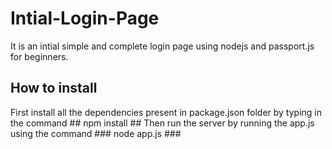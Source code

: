 # Intial-Login-Page
It is an intial simple  and complete login page using nodejs and passport.js for beginners.

## How to install
First install all the dependencies present in package.json folder by typing in the command ## npm install ##
Then run the server by running the app.js using the command ### node app.js ###

